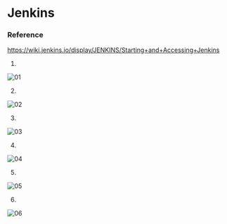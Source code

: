 # Jenkins 

### Reference
https://wiki.jenkins.io/display/JENKINS/Starting+and+Accessing+Jenkins

1. 
![01](https://user-images.githubusercontent.com/24940067/32417649-7a52a9c2-c22a-11e7-878d-60d03bbd45b1.JPG)

2.
![02](https://user-images.githubusercontent.com/24940067/32417665-bf3be904-c22a-11e7-95ac-817c2deea77b.JPG)

3.
![03](https://user-images.githubusercontent.com/24940067/32417670-d80af9fc-c22a-11e7-947e-f0f1638d7fb8.JPG)

4.
![04](https://user-images.githubusercontent.com/24940067/32417675-e9e4fb6e-c22a-11e7-8c41-75133a80de01.JPG)

5.
![05](https://user-images.githubusercontent.com/24940067/32417676-ee111a7e-c22a-11e7-8863-921bd83565cd.JPG)

6.
![06](https://user-images.githubusercontent.com/24940067/32417788-c8d9aba2-c22c-11e7-8314-b087aeab8017.JPG)
